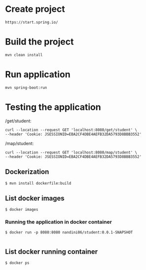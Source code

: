 # Create project

``` 
https://start.spring.io/
```

# Build the project

``` 
mvn clean install
```

# Run application

``` 
mvn spring-boot:run
```

# Testing the application

/get/student:
```
curl --location --request GET 'localhost:8080/get/student' \
--header 'Cookie: JSESSIONID=EBA2CF4DBE4AEFB32DA5793D8BBB3552'
```

/map/student:
```
curl --location --request GET 'localhost:8080/map/student' \
--header 'Cookie: JSESSIONID=EBA2CF4DBE4AEFB32DA5793D8BBB3552'
```

## Dockerization

```
$ mvn install dockerfile:build
```
## List docker images
```
$ docker images
```

### Running the application in docker container

```
$ docker run -p 8080:8080 nandini06/student:0.0.1-SNAPSHOT
 
```

## List docker running container

```
$ docker ps
```